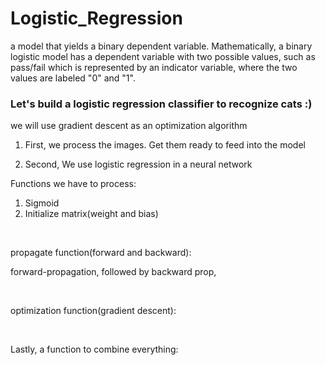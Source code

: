 # Logistic_Regression

a model that yields a binary dependent variable. Mathematically, a binary logistic model has a dependent variable with two possible values, such as pass/fail which is represented by an indicator variable, where the two values are labeled "0" and "1".



### Let's build a logistic regression classifier to recognize cats :)


we will use gradient descent as an optimization algorithm

1. First, we process the images. Get them ready to feed into the model

2. Second, We use logistic regression in a neural network 


Functions we have to process:
1. Sigmoid
2. Initialize matrix(weight and bias)

<br>

propagate function(forward and backward):

forward-propagation, followed by backward prop, 

<br>

optimization function(gradient descent):

<br>

Lastly, a function to combine everything:
